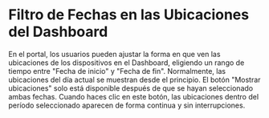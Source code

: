 # Filtro de Fechas en las Ubicaciones del Dashboard

En el portal, los usuarios pueden ajustar la forma en que ven las ubicaciones de los dispositivos en el Dashboard, eligiendo un rango de tiempo entre "Fecha de inicio" y "Fecha de fin". Normalmente, las ubicaciones del día actual se muestran desde el principio. El botón "Mostrar ubicaciones" solo está disponible después de que se hayan seleccionado ambas fechas. Cuando haces clic en este botón, las ubicaciones dentro del período seleccionado aparecen de forma continua y sin interrupciones.
